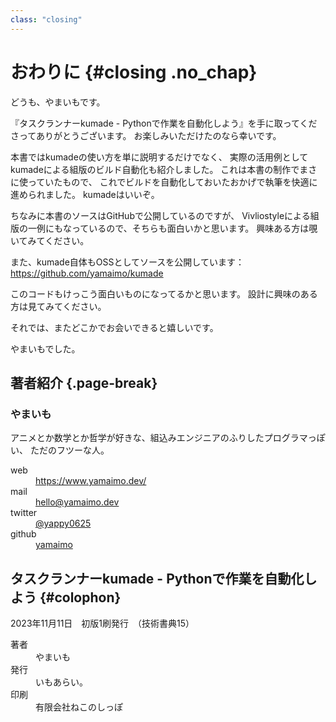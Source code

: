 ```yaml
---
class: "closing"
---
```


# おわりに {#closing .no_chap}

どうも、やまいもです。

『タスクランナーkumade - Pythonで作業を自動化しよう』を手に取ってくださってありがとうございます。
お楽しみいただけたのなら幸いです。

本書ではkumadeの使い方を単に説明するだけでなく、
実際の活用例としてkumadeによる組版のビルド自動化も紹介しました。
これは本書の制作でまさに使っていたもので、
これでビルドを自動化しておいたおかげで執筆を快適に進められました。
kumadeはいいぞ。

ちなみに本書のソースはGitHubで公開しているのですが、
Vivliostyleによる組版の一例にもなっているので、そちらも面白いかと思います。
興味ある方は覗いてみてください。

また、kumade自体もOSSとしてソースを公開しています：<span style="margin: auto; width: 0pt;"/><br>
https://github.com/yamaimo/kumade

このコードもけっこう面白いものになってるかと思います。
設計に興味のある方は見てみてください。

それでは、またどこかでお会いできると嬉しいです。

やまいもでした。

## 著者紹介 {.page-break}

### やまいも

アニメとか数学とか哲学が好きな、組込みエンジニアのふりしたプログラマっぽい、
ただのフツーな人。

<dl>
<dt>web</dt><dd><a href="https://www.yamaimo.dev/">https://www.yamaimo.dev/</a></dd>
<dt>mail</dt><dd><a href="mailto:hello@yamaimo.dev">hello@yamaimo.dev</a></dd>
<dt>twitter</dt><dd><a href="https://twitter.com/yappy0625">@yappy0625</a></dd>
<dt>github</dt><dd><a href="https://github.com/yamaimo">yamaimo</a></dd>
</dl>

<div class="page-break"></div><!-- 改ページ -->

## タスクランナーkumade - Pythonで作業を自動化しよう {#colophon}

2023年11月11日　初版1刷発行　（技術書典15）

<dl>
<dt>著者</dt><dd>やまいも</dd>
<dt>発行</dt><dd>いもあらい。</dd>
<dt>印刷</dt><dd>有限会社ねこのしっぽ</dd>
</dl>
